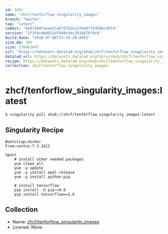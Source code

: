 ```yaml
---
id: 3451
name: "zhcf/tenforflow_singularity_images"
branch: "master"
tag: "latest"
commit: "6e03304faeae21ab757b1e11fbdd7743596c95f4"
version: "2f3fdcd6d812df940c64c291687b70c6"
build_date: "2018-07-08T15:19:20.895Z"
size_mb: 783
size: 276463647
sif: "https://datasets.datalad.org/shub/zhcf/tenforflow_singularity_images/latest/2018-07-08-6e03304f-2f3fdcd6/2f3fdcd6d812df940c64c291687b70c6.simg"
datalad_url: https://datasets.datalad.org?dir=/shub/zhcf/tenforflow_singularity_images/latest/2018-07-08-6e03304f-2f3fdcd6/
recipe: https://datasets.datalad.org/shub/zhcf/tenforflow_singularity_images/latest/2018-07-08-6e03304f-2f3fdcd6/Singularity
collection: zhcf/tenforflow_singularity_images
---
```


# zhcf/tenforflow_singularity_images:latest

```bash
$ singularity pull shub://zhcf/tenforflow_singularity_images:latest
```

## Singularity Recipe

```singularity
Bootstrap:docker
From:centos:7.3.1611

%post
    # install other needed packages
    yum clean all
    yum -y update
    yum -y install epel-release
    yum -y install python-pip

    # install tensorflow
    pip install -U pip~=9.0
    pip install tensorflow==1.6
```

## Collection

 - Name: [zhcf/tenforflow_singularity_images](https://github.com/zhcf/tenforflow_singularity_images)
 - License: None

